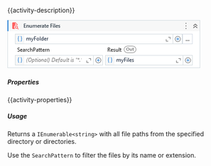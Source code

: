 {{activity-description}}

![](../img/activities/EnumerateFiles.png)

##### Properties

{{activity-properties}}

##### Usage

Returns a `IEnumerable<string>` with all file paths from the specified directory or directories.

Use the `SearchPattern` to filter the files by its name or extension.
